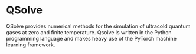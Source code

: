 # QSolve

QSolve provides numerical methods for the simulation of ultracold quantum gases
at zero and finite temperature.
Qsolve is written in the Python programming language and makes heavy use of the
PyTorch machine learning framework.

